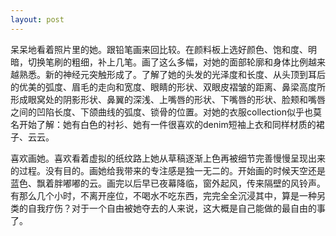 ```yaml
---
layout: post
---
```


呆呆地看着照片里的她。跟铅笔画来回比较。在颜料板上选好颜色、饱和度、明暗，切换笔刷的粗细，补上几笔。画了这么多幅，对她的面部轮廓和身体比例越来越熟悉。新的神经元突触形成了。了解了她的头发的光泽度和长度、从头顶到耳后的优美的弧度、眉毛的走向和宽度、眼睛的形状、双眼皮褶皱的距离、鼻梁高度所形成眼窝处的阴影形状、鼻翼的深浅、上嘴唇的形状、下嘴唇的形状、脸颊和嘴唇之间的凹陷长度、下颌曲线的弧度、锁骨的位置。对她的衣服collection似乎也莫名开始了解：她有白色的衬衫、她有一件很喜欢的denim短袖上衣和同样材质的裙子、云云。

喜欢画她。喜欢看着虚拟的纸纹路上她从草稿逐渐上色再被细节完善慢慢呈现出来的过程。没有目的。画她给我带来的专注感是独一无二的。开始画的时候天空还是蓝色、飘着胖嘟嘟的云。画完以后早已夜幕降临，窗外起风，传来隔壁的风铃声。有那么几个小时，不离开座位，不喝水不吃东西，完完全全沉浸其中，算是一种另类的自我疗伤？对于一个自由被她夺去的人来说，这大概是自己能做的最自由的事了。